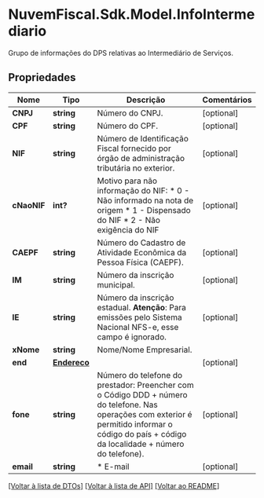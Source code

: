 # NuvemFiscal.Sdk.Model.InfoIntermediario
Grupo de informações do DPS relativas ao Intermediário de Serviços.

## Propriedades

Nome | Tipo | Descrição | Comentários
------------ | ------------- | ------------- | -------------
**CNPJ** | **string** | Número do CNPJ. | [optional] 
**CPF** | **string** | Número do CPF. | [optional] 
**NIF** | **string** | Número de Identificação Fiscal fornecido por órgão de administração tributária no exterior. | [optional] 
**cNaoNIF** | **int?** | Motivo para não informação do NIF:  * 0 - Não informado na nota de origem  * 1 - Dispensado do NIF  * 2 - Não exigência do NIF | [optional] 
**CAEPF** | **string** | Número do Cadastro de Atividade Econômica da Pessoa Física (CAEPF). | [optional] 
**IM** | **string** | Número da inscrição municipal. | [optional] 
**IE** | **string** | Número da inscrição estadual.    **Atenção**: Para emissões pelo Sistema Nacional NFS-e, esse campo é ignorado. | [optional] 
**xNome** | **string** | Nome/Nome Empresarial. | 
**end** | [**Endereco**](Endereco.md) |  | [optional] 
**fone** | **string** | Número do telefone do prestador:  Preencher com o Código DDD + número do telefone.  Nas operações com exterior é permitido informar o código do país + código da localidade + número do telefone). | [optional] 
**email** | **string** | * E-mail | [optional] 

[[Voltar à lista de DTOs]](../README.md#documentation-for-models) [[Voltar à lista de API]](../README.md#documentation-for-api-endpoints) [[Voltar ao README]](../README.md)

